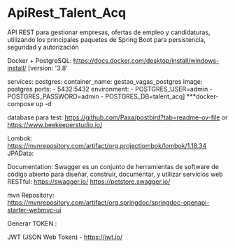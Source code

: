 # ApiRest_Talent_Acq

API REST para gestionar empresas, ofertas de empleo y candidaturas, utilizando los principales paquetes de Spring Boot para persistencia, seguridad y autorización


Docker + PostgreSQL: 
https://docs.docker.com/desktop/install/windows-install/
[version: '3.8'

services:
  postgres:
    container_name: gestao_vagas_postgres
    image: postgres
    ports:
      - 5432:5432
    environment:
      - POSTGRES_USER=admin
      - POSTGRES_PASSWORD=admin
      - POSTGRES_DB=talent_acq]
***docker-compose up -d


database para test:
https://github.com/Paxa/postbird?tab=readme-ov-file  or 
https://www.beekeeperstudio.io/


Lombok: 
https://mvnrepository.com/artifact/org.projectlombok/lombok/1.18.34
JPAData: 




Documentation:
Swagger es un conjunto de herramientas de software de código abierto para diseñar, construir, documentar, y utilizar servicios web RESTful:
https://swagger.io/ 
https://petstore.swagger.io/

mvn Repository:
https://mvnrepository.com/artifact/org.springdoc/springdoc-openapi-starter-webmvc-ui


Generar TOKEN :

JWT (JSON Web Token) - https://jwt.io/